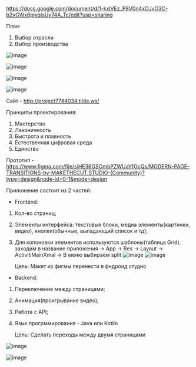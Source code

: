 https://docs.google.com/document/d/1-kxlVEz_P8V0n4xOJvO3C-b2vGWx6pjvqisUy74A_Tc/edit?usp=sharing

План:
1. Выбор отрасли
2. Выбор производства

![image](https://github.com/b6e6b6r6a/5_Semestr/assets/113089548/53e55742-03e8-459e-b2ac-3715d1b0789f)

![image](https://github.com/b6e6b6r6a/5_Semestr/assets/113089548/3e3716d3-f69f-4894-b795-73d9f220a431)

![image](https://github.com/b6e6b6r6a/5_Semestr/assets/113089548/65d9c856-ae6c-4266-a8cd-9f53e033f1d4)

![image](https://github.com/b6e6b6r6a/5_Semestr/assets/113089548/ce4eff2f-0e05-4a7c-83db-ebccea29c2c0)

Сайт - http://project7784034.tilda.ws/

Принципы проектирования:
1. Мастерство
2. Лаконичность
3. Быстрота и плавность
4. Естественная цифровая среда
5. Единство

Прототип - https://www.figma.com/file/siHE36GSOmbPZWUaYfOcQs/MODERN-PAGE-TRANSITIONS-by-MAKETHECUT.STUDIO-(Community)?type=design&node-id=0-1&mode=design

Приложение состоит из 2 частей:

 - Frontend:
1. Кол-во страниц;
2. Элементы интерфейса: текстовые блоки, медиа элементы(картинки, видео), кнопки(обычные, выпадающий список и тд);
3. Для копоновки элементов используются шаблоны(таблица Grid), заходим в название приложения 
 -> App -> Res -> Layout -> ActivitiMainXmal -> В меню выбираем split
   ![image](https://github.com/b6e6b6r6a/5_Semestr/assets/113089548/88a49e4b-21f9-440c-beb3-d0088a0dc80c)
   ![image](https://github.com/b6e6b6r6a/5_Semestr/assets/113089548/d81d697c-97d7-4ce6-856c-c373ed72537b)

   
   Цель: Макет из фигмы перенести в фндроид студио

 - Backend:
1. Переключение между страницами;
2. Анимация(проигрывание видео);
3. Работа с API;
4. Язык прогрммирования - Java или Kotlin

   Цель: Сделать переходы между двумя страницами


![image](https://github.com/b6e6b6r6a/5_Semestr/assets/113089548/d274f694-4be5-4290-9f93-be6b2c43dbc1)

![image](https://github.com/b6e6b6r6a/5_Semestr/assets/113089548/65db09f8-9a5a-42d1-bf32-7c0f1617d6c4)


